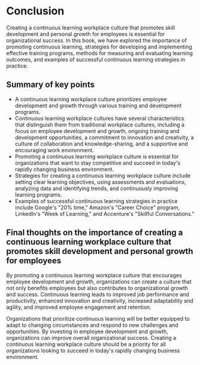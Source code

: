 Conclusion
==========

Creating a continuous learning workplace culture that promotes skill development and personal growth for employees is essential for organizational success. In this book, we have explored the importance of promoting continuous learning, strategies for developing and implementing effective training programs, methods for measuring and evaluating learning outcomes, and examples of successful continuous learning strategies in practice.

Summary of key points
---------------------

* A continuous learning workplace culture prioritizes employee development and growth through various training and development programs.
* Continuous learning workplace cultures have several characteristics that distinguish them from traditional workplace cultures, including a focus on employee development and growth, ongoing training and development opportunities, a commitment to innovation and creativity, a culture of collaboration and knowledge-sharing, and a supportive and encouraging work environment.
* Promoting a continuous learning workplace culture is essential for organizations that want to stay competitive and succeed in today's rapidly changing business environment.
* Strategies for creating a continuous learning workplace culture include setting clear learning objectives, using assessments and evaluations, analyzing data and identifying trends, and continuously improving learning programs.
* Examples of successful continuous learning strategies in practice include Google's "20% time," Amazon's "Career Choice" program, LinkedIn's "Week of Learning," and Accenture's "Skillful Conversations."

Final thoughts on the importance of creating a continuous learning workplace culture that promotes skill development and personal growth for employees
------------------------------------------------------------------------------------------------------------------------------------------------------

By promoting a continuous learning workplace culture that encourages employee development and growth, organizations can create a culture that not only benefits employees but also contributes to organizational growth and success. Continuous learning leads to improved job performance and productivity, enhanced innovation and creativity, increased adaptability and agility, and improved employee engagement and retention.

Organizations that prioritize continuous learning will be better equipped to adapt to changing circumstances and respond to new challenges and opportunities. By investing in employee development and growth, organizations can improve overall organizational success. Creating a continuous learning workplace culture should be a priority for all organizations looking to succeed in today's rapidly changing business environment.
